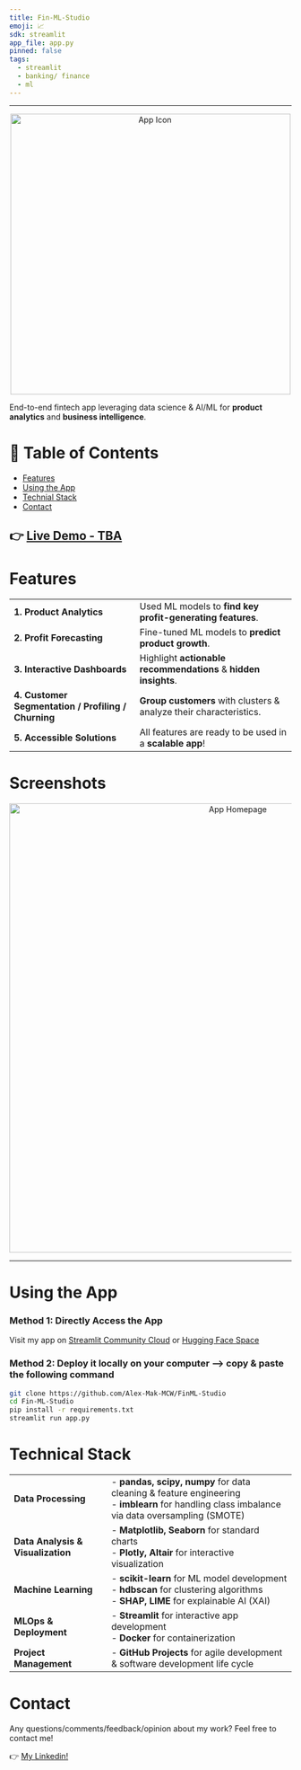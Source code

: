 ```yaml
---
title: Fin-ML-Studio
emoji: 📈
sdk: streamlit
app_file: app.py
pinned: false
tags:
  - streamlit
  - banking/ finance
  - ml
---
```


<hr>

<p align="center">
  <img src="App_Visualizations/Homepage_Icons/sidebar-icon.png" alt="App Icon" width="500">
</p>

End-to-end fintech app leveraging data science & AI/ML for **product analytics** and **business intelligence**.

# 📑 Table of Contents
- [Features](#features)
- [Using the App](#using-the-app)
- [Technial Stack](#technical-stack)
- [Contact](#contact)

👉 [Live Demo - TBA](#)  
---

<!--
## ✨ Features
- **Product Analytics**: Employed ML models to find key profit-generating features. 
- **Profit Forecasting**: Developed & fine-tuned ML models to predict product growth.
- **Business Intellignce & Reporting**: Highlight actionable recommendations & underlying insights through Interactive Dashboard
- **Customer Segmentation, Profiling, and Churning** Build clusters to automatically group customers into groups and analyze their characteristics.
- **Acessible Solutions** Users can use all of the AI-empowered features above anytime they want!
-->

# Features 

| | |
|---|---|
| **1. Product Analytics**                                  | Used ML models to **find key profit-generating features**. |
| **2. Profit Forecasting**                                 | Fine-tuned ML models to **predict product growth**. |
| **3. Interactive Dashboards**                             | Highlight **actionable recommendations** & **hidden insights**.  |
| **4. Customer Segmentation / Profiling / Churning**       | **Group customers** with clusters & analyze their characteristics. |
| **5. Accessible Solutions**                               | All features are ready to be used in a **scalable app**! |

# Screenshots

<p align="center">
  <img src="App_Visualizations/Homepage.png" alt="App Homepage" width="800">
</p>

---

# Using the App

### Method 1: Directly Access the App
Visit my app on [Streamlit Community Cloud](#) or [Hugging Face Space](#)
### Method 2: Deploy it locally on your computer --> copy & paste the following command
```bash
git clone https://github.com/Alex-Mak-MCW/FinML-Studio
cd Fin-ML-Studio
pip install -r requirements.txt
streamlit run app.py
```

# Technical Stack

| | |
|---|---|
| **Data Processing**   | - **pandas, scipy, numpy** for data cleaning & feature engineering <br> - **imblearn** for handling class imbalance via data oversampling (SMOTE)|
| **Data Analysis & Visualization** | - **Matplotlib, Seaborn** for standard charts <br> - **Plotly, Altair** for interactive visualization |
| **Machine Learning**  | - **scikit-learn** for ML model development <br> - **hdbscan** for clustering algorithms <br> - **SHAP, LIME** for explainable AI (XAI) |
| **MLOps & Deployment**| - **Streamlit** for interactive app development <br> - **Docker** for containerization |
| **Project Management**| - **GitHub Projects** for agile development & software development life cycle |


# Contact
Any questions/comments/feedback/opinion about my work? Feel free to contact me!

👉 [My Linkedin!](https://www.linkedin.com/in/alex-mak-824187247/) 


